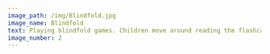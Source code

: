 ```yaml
---
image_path: /img/Blindfold.jpg
image_name: Blindfold
text: Playing blindfold games. Children move around reading the flashcards, When I yell 'down!' they squat down and the kid in the middle that is blindfolded is trying to find the nearest kid and if he/she can guess who it is then the other kid goes in the middle and the game continues. 
image_number: 2
---
```


